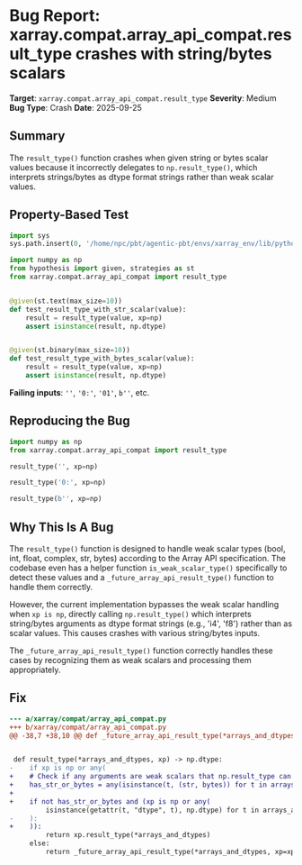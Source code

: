 # Bug Report: xarray.compat.array_api_compat.result_type crashes with string/bytes scalars

**Target**: `xarray.compat.array_api_compat.result_type`
**Severity**: Medium
**Bug Type**: Crash
**Date**: 2025-09-25

## Summary

The `result_type()` function crashes when given string or bytes scalar values because it incorrectly delegates to `np.result_type()`, which interprets strings/bytes as dtype format strings rather than weak scalar values.

## Property-Based Test

```python
import sys
sys.path.insert(0, '/home/npc/pbt/agentic-pbt/envs/xarray_env/lib/python3.13/site-packages')

import numpy as np
from hypothesis import given, strategies as st
from xarray.compat.array_api_compat import result_type


@given(st.text(max_size=10))
def test_result_type_with_str_scalar(value):
    result = result_type(value, xp=np)
    assert isinstance(result, np.dtype)


@given(st.binary(max_size=10))
def test_result_type_with_bytes_scalar(value):
    result = result_type(value, xp=np)
    assert isinstance(result, np.dtype)
```

**Failing inputs**: `''`, `'0:'`, `'01'`, `b''`, etc.

## Reproducing the Bug

```python
import numpy as np
from xarray.compat.array_api_compat import result_type

result_type('', xp=np)

result_type('0:', xp=np)

result_type(b'', xp=np)
```

## Why This Is A Bug

The `result_type()` function is designed to handle weak scalar types (bool, int, float, complex, str, bytes) according to the Array API specification. The codebase even has a helper function `is_weak_scalar_type()` specifically to detect these values and a `_future_array_api_result_type()` function to handle them correctly.

However, the current implementation bypasses the weak scalar handling when `xp is np`, directly calling `np.result_type()` which interprets string/bytes arguments as dtype format strings (e.g., 'i4', 'f8') rather than as scalar values. This causes crashes with various string/bytes inputs.

The `_future_array_api_result_type()` function correctly handles these cases by recognizing them as weak scalars and processing them appropriately.

## Fix

```diff
--- a/xarray/compat/array_api_compat.py
+++ b/xarray/compat/array_api_compat.py
@@ -38,7 +38,10 @@ def _future_array_api_result_type(*arrays_and_dtypes, xp):


 def result_type(*arrays_and_dtypes, xp) -> np.dtype:
-    if xp is np or any(
+    # Check if any arguments are weak scalars that np.result_type can't handle
+    has_str_or_bytes = any(isinstance(t, (str, bytes)) for t in arrays_and_dtypes)
+
+    if not has_str_or_bytes and (xp is np or any(
         isinstance(getattr(t, "dtype", t), np.dtype) for t in arrays_and_dtypes
-    ):
+    )):
         return xp.result_type(*arrays_and_dtypes)
     else:
         return _future_array_api_result_type(*arrays_and_dtypes, xp=xp)
```